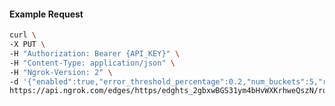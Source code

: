 <!-- Code generated for API Clients. DO NOT EDIT. -->

#### Example Request

```bash
curl \
-X PUT \
-H "Authorization: Bearer {API_KEY}" \
-H "Content-Type: application/json" \
-H "Ngrok-Version: 2" \
-d '{"enabled":true,"error_threshold_percentage":0.2,"num_buckets":5,"rolling_window":300,"tripped_duration":120,"volume_threshold":20}' \
https://api.ngrok.com/edges/https/edghts_2gbxwBGS31ym4bHvWXKrhweQszN/routes/edghtsrt_2gbxwHDVrnGnXLWuY8n8Z0XybtM/circuit_breaker
```
